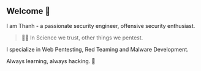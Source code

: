 ## Welcome 👋
I am Thanh - a passionate security engineer, offensive security enthusiast.

> 👩‍🚀 In Science we trust, other things we pentest.

I specialize in Web Pentesting, Red Teaming and Malware Development.

Always learning, always hacking. 🚀

